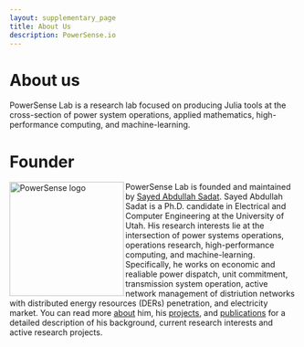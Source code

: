 ```yaml
---
layout: supplementary_page
title: About Us
description: PowerSense.io
---
```

# About us

PowerSense Lab is a research lab focused on producing Julia tools at the cross-section of power system operations, applied mathematics, high-performance computing, and machine-learning.

# Founder

<img src="https://powersense.github.io//assets/headshot.png" align="left" width="200" alt="PowerSense logo">

PowerSense Lab is founded and maintained by [Sayed Abdullah Sadat](https://www.sayedsadat.com). Sayed Abdullah Sadat is a Ph.D. candidate in Electrical and Computer Engineering at the University of Utah. His research interests lie at the intersection of power systems operations, operations research, high-performance computing, and machine-learning. Specifically, he works on economic and realiable power dispatch, unit commitment, transmission system operation, active network management of distriution networks with distributed energy resources (DERs) penetration, and electricity market. You can read more [about](https://www.sayedsadat.com/about) him, his [projects](https://www.sayedsadat.com/projects), and [publications](https://www.sayedsadat.com/publications) for a detailed description of his background, current research interests and active research projects.
